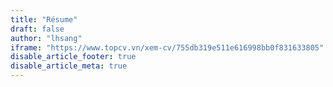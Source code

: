 ```yaml
---
title: "Résume"
draft: false
author: "lhsang"
iframe: "https://www.topcv.vn/xem-cv/755db319e511e616998bb0f831633805"
disable_article_footer: true
disable_article_meta: true
---
```

